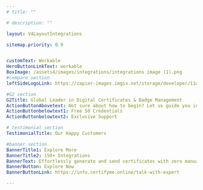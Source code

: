 ```yaml
---
# title: ""

# description: ""

layout: V4LayoutIntegrations

sitemap.priority: 0.9


customText: Workable
HeroButtonLinkText: workable
BoxImage: /assets4/images/integrations/integrations image (1).png
#compare section
leftSideLogoLink: https://zapier-images.imgix.net/storage/developer/11da7c79f8ba6d25c242c964c1861aa8.png?auto=format&ixlib=react-9.8.0&fit=crop&q=50&w=60&h=60&dpr=1

#G2 section
G2Title: Global Leader in Digital Certificates & Badge Management
ActionButtonAbovetext: Not sure about how to begin? Let us guide you in the right direction!
ActionButtonbelowtext1: Free 50 Credentials
ActionButtonbelowtext2: Exclusive Support

# testimonial section
TestimonialTitle: Our Happy Customers   

#banner section
BannerTitle1: Explore More
BannerTitle2: 150+ Integrations
BannerText: Effortlessly generate and send certificates with zero manual intervention using the most advanced digital credential management software of 2023.
BannerButton: Explore Now
BannerButtonLink: https://info.certifyme.online/talk-with-expert

---
```


